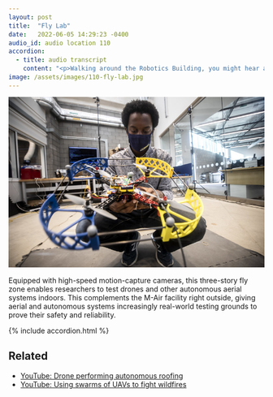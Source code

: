 ```yaml
---
layout: post
title:  "Fly Lab"
date:   2022-06-05 14:29:23 -0400
audio_id: audio location 110
accordion: 
  - title: audio transcript
    content: "<p>Walking around the Robotics Building, you might hear a buzzing sound. That probably isn’t Michigan’s state bird, the mosquito, no, it’s more likely a drone.</p><p>Equipped with high-speed motion-capture cameras, this three-story fly zone enables researchers to test drones and other autonomous aerial systems indoors. This complements the M-Air facility right outside, giving aerial and autonomous systems increasingly real-world testing grounds to prove their safety and reliability. Out there, they fly drones in any weather, proving their work in summer heat, winter snow and derecho wind.</p><p>These drones must respond quickly to real time changes in their environment, which is a common thread in robotics. Through the several actions a drone can take, the drone can stay safely in flight. These actions, such as throttling motors, pitching, or rolling, all make up its control system. But control systems aren’t just in drones, and not just in robotics, they’re everywhere! Just listen to Electrical Engineering PhD student Kwesi Rutledge explain his research focus.</p><p>Focusing on something called control theory, which the way that I like to describe it is stolen from, I guess, this class that I really liked and inspired me to take this career path where this is a dynamics class and it's basically the study of how things change around the world and it can be anything as small as a robot moving to, we also talked about things like in biology, when there are predators and prey in an environment and they're kind of duking it out and their populations are oscillating–there's also some changing dynamics there. So you can model all these things with differential equations, and if you can ever influence that system or you can do something like, I don't know, protect some of the animals or control the actuators of the robot, you have a control that you can add to that system and that we call it a control system.</p>"
image: /assets/images/110-fly-lab.jpg
---
```


<div class="audio-player">
   <!-- this is where the player will be injected -->
</div>

![Prince holding a drone](/assets/images/110-fly-lab.jpg)

Equipped with high-speed motion-capture cameras, this three-story fly zone enables researchers to test drones and other autonomous aerial systems indoors. This complements the M-Air facility right outside, giving aerial and autonomous systems increasingly real-world testing grounds to prove their safety and reliability.

{% include accordion.html %}

## Related
* [YouTube: Drone performing autonomous roofing](https://www.youtube.com/watch?v=GA445Flxkjo)
* [YouTube: Using swarms of UAVs to fight wildfires](https://www.youtube.com/watch?v=XNF_Sddlgy4)

<script type="text/javascript">

 const player = new Shikwasa({
   container: () => document.querySelector('.audio-player'),
   audio: {
     title: 'Fly Lab',
     artist: 'Location 110',
     cover: '/assets/images/110-fly-lab.jpg',
     src: '/assets/audio/110-fly-lab.mp3',
   },
   // fixed: {
   //   type: 'static',
   // }
 })

 </script>